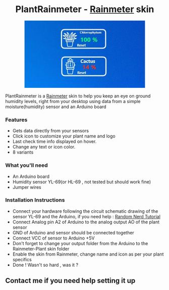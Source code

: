 
<h1 align="center">
  PlantRainmeter - <a href="https://www.rainmeter.net/">Rainmeter</a> skin
  <br>
</h1>

<p align="center">
  <img src="mainimage.png">
</p>
 

PlantRainmeter is a [Rainmeter](https://www.rainmeter.net/) skin to help you keep an eye on ground humidity levels, right from your desktop using data from a simple moisture(humidity) sensor and an Arduino board

  
### Features 
- Gets data directly from your sensors 
- Click icon to customize your plant name and logo
- Last check time info displayed on hover. 
- Change any text or icon color. 
- 8 variants  
 

### What you'll need
- An Arduino board 
- Humidity sensor YL-69(or HL-69 , not tested but should work fine) 
- Jumper wires

### Installation Instructions  
- Connect your hardware following the circuit schematic drawing of the sensor YL-69 and the Arduino, if you need help : <a href="https://randomnerdtutorials.com/guide-for-soil-moisture-sensor-yl-69-or-hl-69-with-the-arduino/">Random Nerd Tutorial</a>
- Connect Analog pin A2 of Arduino to the analog output AO of the plant sensor
- GND of Arduino and sensor should be connected together
- Connect VCC of sensor to Arduino +5V
- Don't forget to change your output folder from the Arduino to the Rainmeter-Plant skin folder
- Enable the skin from Rainmeter, change name and icon as per your plant specifics
- Done ! Wasn't so hard , was it ?
  
## Contact me if you need help setting it up 
